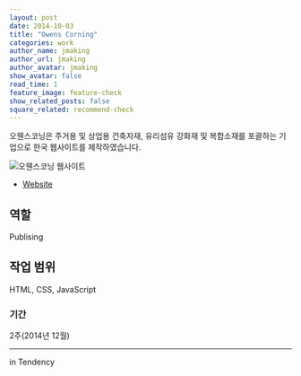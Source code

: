 ```yaml
---
layout: post
date: 2014-10-03
title: "Owens Corning"
categories: work
author_name: jmaking
author_url: jmaking
author_avatar: jmaking
show_avatar: false
read_time: 1
feature_image: feature-check
show_related_posts: false
square_related: recommend-check
---
```


오웬스코닝은 주거용 및 상업용 건축자재, 유리섬유 강화재 및 복합소재를 포괄하는 기업으로 한국 웹사이트를 제작하였습니다.

![오웬스코닝 웹사이트]({{site.url}}/{{site.baseurl}}img/post-assets/work-owenscorning.png)

- [Website](http://www.owenscorning.co.kr/new/main/main.asp)

## 역할
Publising

## 작업 범위
HTML, CSS, JavaScript

### 기간
2주(2014년 12월)

---
in Tendency